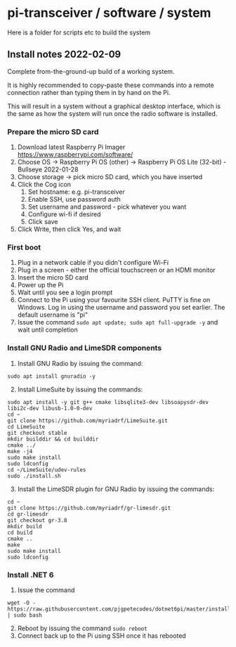 # pi-transceiver / software / system
Here is a folder for scripts etc to build the system 

## Install notes 2022-02-09

Complete from-the-ground-up build of a working system.

It is highly recommended to copy-paste these commands into a remote connection rather than typing them in by hand on the Pi.

This will result in a system without a graphical desktop interface, which is the same as how the system will run once the radio software is installed.

### Prepare the micro SD card
1. Download latest Raspberry Pi Imager https://www.raspberrypi.com/software/
1. Choose OS -> Raspberry Pi OS (other) -> Raspberry Pi OS Lite (32-bit) - Bullseye 2022-01-28
1. Choose storage -> pick micro SD card, which you have inserted
1. Click the Cog icon
   1. Set hostname: e.g. pi-transceiver
   1. Enable SSH, use password auth
   1. Set username and password - pick whatever you want
   1. Configure wi-fi if desired
   1. Click save
1. Click Write, then click Yes, and wait

### First boot

1. Plug in a network cable if you didn't configure Wi-Fi
1. Plug in a screen - either the official touchscreen or an HDMI monitor
1. Insert the micro SD card
1. Power up the Pi
1. Wait until you see a login prompt
1. Connect to the Pi using your favourite SSH client. PuTTY is fine on Windows. Log in using the username and password you set earlier. The default username is "pi"
1. Issue the command `sudo apt update; sudo apt full-upgrade -y` and wait until completion

### Install GNU Radio and LimeSDR components

1. Install GNU Radio by issuing the command:

```
sudo apt install gnuradio -y
```

2. Install LimeSuite by issuing the commands:
```
sudo apt install -y git g++ cmake libsqlite3-dev libsoapysdr-dev libi2c-dev libusb-1.0-0-dev
cd ~
git clone https://github.com/myriadrf/LimeSuite.git
cd LimeSuite
git checkout stable
mkdir builddir && cd builddir
cmake ../
make -j4
sudo make install
sudo ldconfig
cd ~/LimeSuite/udev-rules
sudo ./install.sh
```

3. Install the LimeSDR plugin for GNU Radio by issuing the commands:

```
cd ~
git clone https://github.com/myriadrf/gr-limesdr.git
cd gr-limesdr
git checkout gr-3.8
mkdir build
cd build
cmake ..
make
sudo make install
sudo ldconfig
```

### Install .NET 6

1. Issue the command

```
wget -O - https://raw.githubusercontent.com/pjgpetecodes/dotnet6pi/master/install.sh | sudo bash
```
2. Reboot by issuing the command `sudo reboot`
3. Connect back up to the Pi using SSH once it has rebooted
